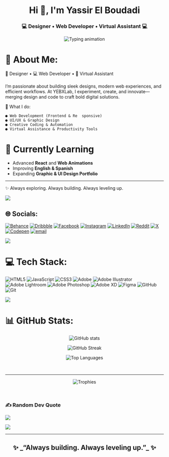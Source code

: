 <h1 align="center">Hi 👋, I'm Yassir El Boudadi</h1>
<h3 align="center">💻 Designer • Web Developer • Virtual Assistant 💻</h3>

<p align="center">
  <img src="https://readme-typing-svg.herokuapp.com?font=Fira+Code&weight=500&size=22&pause=1000&color=00F7FF&center=true&vCenter=true&random=false&width=500&lines=Always+Building...+Always+Leveling+Up;Blending+Creativity+with+Technology;Designer+%7C+Web+Dev+%7C+Virtual+Assistant" alt="Typing animation" />
</p>

# 💫 About Me:
🎨 Designer • 💻 Web Developer • 📎 Virtual Assistant<br><br>I’m passionate about building sleek designs, modern web experiences, and efficient workflows. At YEBXLab, I experiment, create, and innovate—merging design and code to craft bold digital solutions.

📌 What I do:

    ● Web Development (Frontend & Re  sponsive)
    ● UI/UX & Graphic Design
    ● Creative Coding & Automation
    ● Virtual Assistance & Productivity Tools

 
  # 🌱 Currently Learning

- Advanced **React** and **Web Animations**
- Improving **English & Spanish**
- Expanding **Graphic & UI Design Portfolio**

---

✨ Always exploring. Always building. Always leveling up.

[![](https://visitcount.itsvg.in/api?id=YassirElBoudadi&icon=0&color=0)](https://visitcount.itsvg.in)

## 🌐 Socials:
[![Behance](https://img.shields.io/badge/Behance-1769ff?logo=behance&logoColor=white)](https://behance.net/elboudadiyassir) [![Dribbble](https://img.shields.io/badge/Dribbble-EA4C89?logo=dribbble&logoColor=white)](https://dribbble.com/ysr_el_boudadi) [![Facebook](https://img.shields.io/badge/Facebook-%231877F2.svg?logo=Facebook&logoColor=white)](https://facebook.com/yasser_el_boudadi) [![Instagram](https://img.shields.io/badge/Instagram-%23E4405F.svg?logo=Instagram&logoColor=white)](https://instagram.com/yasser_el_boudadi) [![LinkedIn](https://img.shields.io/badge/LinkedIn-%230077B5.svg?logo=linkedin&logoColor=white)](https://linkedin.com/in/yassir_el_boudadi) [![Reddit](https://img.shields.io/badge/Reddit-%23FF4500.svg?logo=Reddit&logoColor=white)](https://reddit.com/user/Yasser_El_Boudadi) [![X](https://img.shields.io/badge/X-black.svg?logo=X&logoColor=white)](https://x.com/ysr_el_boudadi) [![Codepen](https://img.shields.io/badge/Codepen-000000?logo=codepen&logoColor=white)](https://codepen.io/YassirElBoudadi) [![email](https://img.shields.io/badge/Email-D14836?logo=gmail&logoColor=white)](mailto:elboudadiyassir@gmail.com) 

[![](https://visitcount.itsvg.in/api?id=YassirElBoudadi&icon=0&color=0)](https://visitcount.itsvg.in)

# 💻 Tech Stack:
![HTML5](https://img.shields.io/badge/html5-%23E34F26.svg?style=for-the-badge&logo=html5&logoColor=white) ![JavaScript](https://img.shields.io/badge/javascript-%23323330.svg?style=for-the-badge&logo=javascript&logoColor=%23F7DF1E) ![CSS3](https://img.shields.io/badge/css3-%231572B6.svg?style=for-the-badge&logo=css3&logoColor=white) ![Adobe](https://img.shields.io/badge/adobe-%23FF0000.svg?style=for-the-badge&logo=adobe&logoColor=white) ![Adobe Illustrator](https://img.shields.io/badge/adobe%20illustrator-%23FF9A00.svg?style=for-the-badge&logo=adobe%20illustrator&logoColor=white) ![Adobe Lightroom](https://img.shields.io/badge/Adobe%20Lightroom-31A8FF.svg?style=for-the-badge&logo=Adobe%20Lightroom&logoColor=white) ![Adobe Photoshop](https://img.shields.io/badge/adobe%20photoshop-%2331A8FF.svg?style=for-the-badge&logo=adobe%20photoshop&logoColor=white) ![Adobe XD](https://img.shields.io/badge/Adobe%20XD-470137?style=for-the-badge&logo=Adobe%20XD&logoColor=#FF61F6) ![Figma](https://img.shields.io/badge/figma-%23F24E1E.svg?style=for-the-badge&logo=figma&logoColor=white) ![GitHub](https://img.shields.io/badge/github-%23121011.svg?style=for-the-badge&logo=github&logoColor=white) ![Git](https://img.shields.io/badge/git-%23F05033.svg?style=for-the-badge&logo=git&logoColor=white)

[![](https://visitcount.itsvg.in/api?id=YassirElBoudadi&icon=0&color=0)](https://visitcount.itsvg.in)

# 📊 GitHub Stats:

<p align="center">
  <img src="https://github-readme-stats.vercel.app/api?username=YassirElBoudadi&show_icons=true&theme=radical" alt="GitHub stats" />
</p>
<p align="center">
  <img src="https://github-readme-streak-stats.herokuapp.com/?user=YassirElBoudadi&theme=radical" alt="GitHub Streak" />
</p>
<p align="center">
  <img src="https://github-readme-stats.vercel.app/api/top-langs/?username=YassirElBoudadi&layout=compact&theme=radical" alt="Top Languages" />
</p>

  <br>

---

<p align="center">
  <img src="https://github-profile-trophy.vercel.app/?username=YassirElBoudadi&theme=radical&no-frame=false&no-bg=true&margin-w=4" alt="Trophies" />
</p>

<br>
<!-- ## 🏆 GitHub Trophies -->
<!-- ![](https://github-profile-trophy.vercel.app/?username=YassirElBoudadi&theme=radical&no-frame=false&no-bg=true&margin-w=4) -->

### ✍️ Random Dev Quote
![](https://quotes-github-readme.vercel.app/api?type=horizontal&theme=radical)


[![](https://visitcount.itsvg.in/api?id=YassirElBoudadi&icon=0&color=0)](https://visitcount.itsvg.in)

<!-- Proudly created with GPRM ( https://gprm.itsvg.in ) -->



---

<h2 align="center">✨ _“Always building. Always leveling up.”_ ✨</h2>

